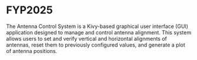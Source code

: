 # FYP2025
The Antenna Control System is a Kivy-based graphical user interface (GUI) application designed to manage and control antenna alignment. This system allows users to set and verify vertical and horizontal alignments of antennas, reset them to previously configured values, and generate a plot of antenna positions.
